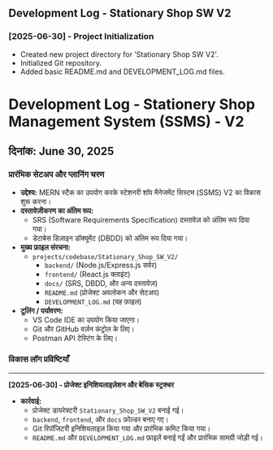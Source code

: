 ## Development Log - Stationary Shop SW V2

### [2025-06-30] - Project Initialization
- Created new project directory for 'Stationary Shop SW V2'.
- Initialized Git repository.
- Added basic README.md and DEVELOPMENT_LOG.md files.

# Development Log - Stationery Shop Management System (SSMS) - V2

## दिनांक: June 30, 2025

### **प्रारंभिक सेटअप और प्लानिंग चरण**

* **उद्देश्य:** MERN स्टैक का उपयोग करके स्टेशनरी शॉप मैनेजमेंट सिस्टम (SSMS) V2 का विकास शुरू करना।
* **दस्तावेज़ीकरण का अंतिम रूप:**
    * SRS (Software Requirements Specification) दस्तावेज़ को अंतिम रूप दिया गया।
    * डेटाबेस डिज़ाइन डॉक्यूमेंट (DBDD) को अंतिम रूप दिया गया।
* **मुख्य फ़ाइल संरचना:**
    * `projects/codebase/Stationary_Shop_SW_V2/`
        * `backend/` (Node.js/Express.js सर्वर)
        * `frontend/` (React.js क्लाइंट)
        * `docs/` (SRS, DBDD, और अन्य दस्तावेज़)
        * `README.md` (प्रोजेक्ट अवलोकन और सेटअप)
        * `DEVELOPMENT_LOG.md` (यह फ़ाइल)
* **टूलिंग / पर्यावरण:**
    * VS Code IDE का उपयोग किया जाएगा।
    * Git और GitHub वर्ज़न कंट्रोल के लिए।
    * Postman API टेस्टिंग के लिए।

### **विकास लॉग प्रविष्टियाँ**

---

**[2025-06-30] - प्रोजेक्ट इनिशियलाइज़ेशन और बेसिक स्ट्रक्चर**

* **कार्रवाई:**
    * प्रोजेक्ट डायरेक्टरी `Stationary_Shop_SW_V2` बनाई गई।
    * `backend`, `frontend`, और `docs` फ़ोल्डर बनाए गए।
    * Git रिपॉजिटरी इनिशियलाइज़ किया गया और प्रारंभिक कमिट किया गया।
    * `README.md` और `DEVELOPMENT_LOG.md` फ़ाइलें बनाई गईं और प्रारंभिक सामग्री जोड़ी गई।


